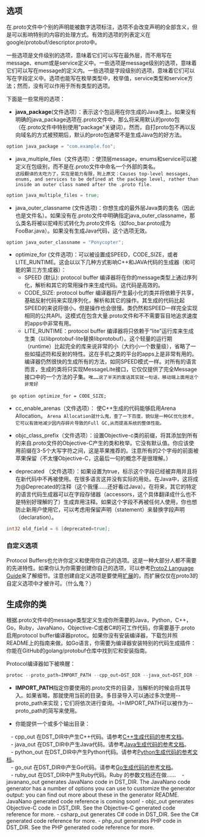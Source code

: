 ## 选项  

在.proto文件中个别的声明能被数字选项标注，选项不会改变声明的全部含义，但是可以影响特别的内容的处理方式。有效的选项的列表定义在google/protobuf/descriptor.proto中。  

一些选项是文件级别的选项，意味着它们可以写在最外层，而不用写在message、enum或是service定义中。一些选项是message级别的选项，意味着它们可以写在message的定义内。一些选项是字段级别的选项，意味着它们可以写在字段定义中。选项也能写在枚举类型中，枚举值，service类型和service方法；然而，没有可以作用于所有类型的选项。  

下面是一些常用的选项：  

* <b>java_package</b>(文件选项）：表示这个包运用在你生成的Java类上。如果没有明确的java_package选项在.proto文件中，那么将采用默认的proto包（在.proto文件中特别使用"package"关键词）。然而，自打proto包不再以反向域名的方式被预期后，默认的proto包通常不是生成Java包的好方法。  

```go
option java_package = "com.example.foo";
```
* java_multiple_files（文件选项）：使顶层message，enums和service可以被定义在包级别，而不是在.proto文件中命名一个外部的类名。  
`这段翻译的太吃力了，实在是能力有限，附上原文：Causes top-level messages, enums, and services to be defined at the package level, rather than inside an outer class named after the .proto file.`  

```go
option java_multiple_files = true;
```

* java_outer_classname (文件选项)：你想生成的最外层Java类的类名（因此也是文件名）。如果没有在.proto文件中明确指定java_outer_classname，那么类名将被以驼峰形式转化为.proto文件名（如foo_bar.proto成为FooBar.java）。如果没有生成Java代码，这个选项无效。  

```go
option java_outer_classname = "Ponycopter";
```

* optimize_for (文件选项)：可以被设置成SPEED，CODE_SIZE，或者LITE_RUNTIME。这会以以下几种方式影响C++和JAVA代码的生成器（和可能的第三方生成器）：  
    - SPEED (默认): protocol buffer 编译器将在你的message类型上通过序列化，解析和其它的常用操作来生成代码。这代码是高效的。  
    - CODE_SIZE: protocol buffer 编译器将产生最小化的类并将依赖于共享，基础反射代码来实现序列化，解析和其它的操作。其生成的代码比起SPEED的来说将很小，但是操作也会很慢。类仍然和SPEED一样完全实现相同的公共API。这模式在包含大量.proto文件和不不需要盲目地追求速度的apps中非常有用。  
    - LITE_RUNTIME：protocol buffer 编译器将只依赖于“lite”运行库来生成生类（以libprotobuf-lite替换libprotobuf）。这个轻量的运行期（runtime）比起完全的库来说非常的小（大约小一个数量级），省略了一些如描述符和反射的特性。这在手机之类的平台的apps上是非常有用的。编译器仍然很快的生成所有的方法，如同SPEED模式一样。对所有的语言而言，生成的类将只实现MessageLite接口，它仅仅提供了完全Message接口中的一个方法的子集。`唉……说了半天的废话其实就一句话，移动端上面用这个非常好`
    
    ```go
    option optimize_for = CODE_SIZE;
    ```
* cc_enable_arenas（文件选项）： 使C++生成的代码能够启用Arena Allocation。
`Arena Allocation就什么鬼，查了一下百度，貌似是一种GC优化技术,它可以有效地减少因内存碎片导致的Full GC,从而提高系统的整体性能。`

* objc_class_prefix（文件选项）：设置Objective-c类的前缀，将其添加到所有的来自.proto文件的Objective-C产生的类和枚举。它没有默认值。你应该使用前缀在3-5个大写字符之间，这是苹果推荐的。注意所有的2个字母的前面被苹果保留（不太懂Objective-C，这最后一句的概念不是很理解。）

* deprecated （文件选项）：如果设置为true，标示这个字段已经被弃用并且将在新代码中不再被使用。在很多语言这并没有实际的用处。在Java中，这将成为@Deprecated的注释（这个我懂……还好看过Java）。在将来，其它的特定的语言代码生成器可以在字段存储器（accessors，这个具体翻译成什么也不是特别好理解的了）生成弃用注释。如果这个字段不再被任何人使用，你也想防止新用户使用它，可以考虑用保留声明（statement）来替换字段声明（declaration）。 

```go
int32 old_field = 6 [deprecated=true];
```

### 自定义选项  

Protocol Buffers也允许你定义和使用你自己的选项。这是一种大部分人都不需要的先进特性。如果你认为你需要创建你自己的选项，可以参考<a href="https://developers.google.com/protocol-buffers/docs/proto#customoptions">Proto2 Language Guide</a>来了解细节。注意创建自定义选项是要使用<a href="https://developers.google.com/protocol-buffers/docs/proto#extensions">扩展</a>的，而扩展仅仅在proto3的自定义选项中才被许可。（什么鬼？）  

## 生成你的类  

根据.proto文件中的message类型定义生成你所需要的Java，Python，C++，Go，Ruby，JavaNano，Objective-C或者C#的可工作代码，你需要基于.proto启用protocol buffer编译器protoc。如果你没有安装编译器，下载包并照README上的指南来做。如Go语言，你需要为编译器安装特别的代码生成插件：你能在GitHub的golang/protobuf仓库中找到它和安装指南。

Protocol编译器如下被唤醒：
```go
protoc --proto_path=IMPORT_PATH --cpp_out=DST_DIR --java_out=DST_DIR --python_out=DST_DIR --go_out=DST_DIR --ruby_out=DST_DIR --javanano_out=DST_DIR --objc_out=DST_DIR --csharp_out=DST_DIR path/to/file.proto
```
* <b>IMPORT_PATH</b>指定你要使用的.proto文件的目录，当解析的时候会将其导入。如果省略，那就使用当前的目录。多目录导入可以通过多次使用--proto_path来实现；它们将依次进行查询。-I=IMPORT_PATH可以被作为--proto_path的简写来使用。

* 你能提供一个或多个输出目录：  

    - cpp_out 在DST_DIR中产生C++代码。请参考<a href="https://developers.google.com/protocol-buffers/docs/reference/cpp-generated">C++生成代码的参考文档</a>。  
    - java_out 在DST_DIR中产生Java代码。请参考<a href="https://developers.google.com/protocol-buffers/docs/reference/java-generated">Java生成代码的参考文档</a>。  
    - python_out 在DST_DIR中产生Python代码。请参考<a href="https://developers.google.com/protocol-buffers/docs/reference/python-generated">Python生成代码的参考文档</a>。  
    - go_out 在DST_DIR中产生Go代码。请参考<a href="https://developers.google.com/protocol-buffers/docs/reference/go-generated">Go生成代码的参考文档</a>。  
    - ruby_out 在DST_DIR中产生Ruby代码。Ruby 的参数文档还在做……
    - javanano_out generates JavaNano code in DST_DIR. The JavaNano code generator has a number of options you can use to customize the generator output: you can find out more about these in the generator README. JavaNano generated code reference is coming soon!
    - objc_out generates Objective-C code in DST_DIR. See the Objective-C generated code reference for more.
    - csharp_out generates C# code in DST_DIR. See the C# generated code reference for more.
    - php_out generates PHP code in DST_DIR. See the PHP generated code reference for more.

